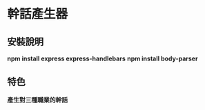 # 幹話產生器
## 安裝說明
**npm install express express-handlebars**
**npm install body-parser**
## 特色
**產生對三種職業的幹話**
